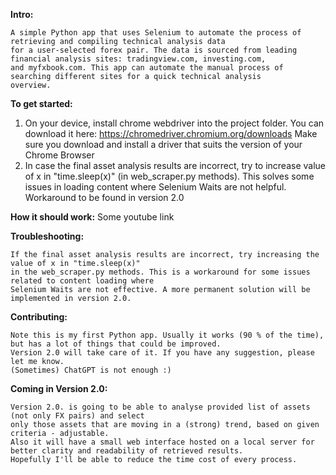 **Intro:**

    A simple Python app that uses Selenium to automate the process of retrieving and compiling technical analysis data 
    for a user-selected forex pair. The data is sourced from leading financial analysis sites: tradingview.com, investing.com,
    and myfxbook.com. This app can automate the manual process of searching different sites for a quick technical analysis 
    overview.


**To get started:**

1) On your device, install chrome webdriver into the project folder. You can download it here:
https://chromedriver.chromium.org/downloads
Make sure you download and install a driver that suits the version of your Chrome Browser
2) In case the final asset analysis results are incorrect, try to increase value of x 
in "time.sleep(x)" (in web_scraper.py methods). This solves some issues in loading content where Selenium Waits are not helpful.
Workaround to be found in version 2.0 


**How it should work:**
    Some youtube link

**Troubleshooting:**

    If the final asset analysis results are incorrect, try increasing the value of x in "time.sleep(x)" 
    in the web_scraper.py methods. This is a workaround for some issues related to content loading where 
    Selenium Waits are not effective. A more permanent solution will be implemented in version 2.0.

**Contributing:**

    Note this is my first Python app. Usually it works (90 % of the time), but has a lot of things that could be improved.
    Version 2.0 will take care of it. If you have any suggestion, please let me know.  
    (Sometimes) ChatGPT is not enough :)

**Coming in Version 2.0:**

    Version 2.0. is going to be able to analyse provided list of assets (not only FX pairs) and select
    only those assets that are moving in a (strong) trend, based on given criteria - adjustable. 
    Also it will have a small web interface hosted on a local server for better clarity and readability of retrieved results.
    Hopefully I'll be able to reduce the time cost of every process. 